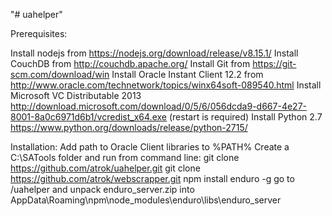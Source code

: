 "# uahelper" 

Prerequisites:

Install nodejs from https://nodejs.org/download/release/v8.15.1/
Install CouchDB from http://couchdb.apache.org/
Install Git from https://git-scm.com/download/win
Install Oracle Instant Client 12.2 from http://www.oracle.com/technetwork/topics/winx64soft-089540.html
Install Microsoft VC Distributable 2013 http://download.microsoft.com/download/0/5/6/056dcda9-d667-4e27-8001-8a0c6971d6b1/vcredist_x64.exe
(restart is required)
Install Python 2.7 https://www.python.org/downloads/release/python-2715/


Installation:
Add path to Oracle Client libraries to %PATH%
Create a C:\SATools folder and run from command line:
	git clone https://github.com/atrok/uahelper.git
	git clone https://github.com/atrok/webscrapper.git
	npm install enduro -g
	go to /uahelper and unpack enduro_server.zip into AppData\Roaming\npm\node_modules\enduro\libs\enduro_server 
